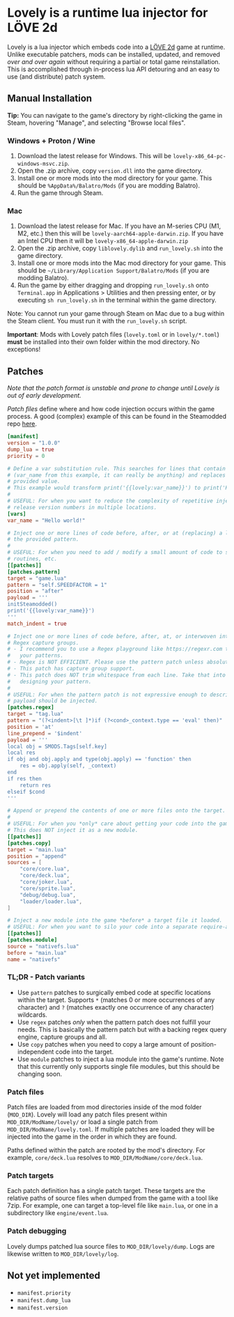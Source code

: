 # Lovely is a runtime lua injector for LÖVE 2d

Lovely is a lua injector which embeds code into a [LÖVE 2d](https://love2d.org/) game at runtime. Unlike executable patchers, mods can be installed, updated, and removed *over and over again* without requiring a partial or total game reinstallation. This is accomplished through in-process lua API detouring and an easy to use (and distribute) patch system.

## Manual Installation

**Tip:** You can navigate to the game's directory by right-clicking the game in Steam, hovering "Manage", and selecting "Browse local files".

### Windows + Proton / Wine

1. Download the latest release for Windows. This will be `lovely-x86_64-pc-windows-msvc.zip`.
2. Open the .zip archive, copy `version.dll` into the game directory.
3. Install one or more mods into the mod directory for your game. This should be `%AppData%/Balatro/Mods` (if you are modding Balatro).
4. Run the game through Steam.

### Mac

1. Download the latest release for Mac. If you have an M-series CPU (M1, M2, etc.) then this will be `lovely-aarch64-apple-darwin.zip`. If you have an Intel CPU then it will be `lovely-x86_64-apple-darwin.zip`
2. Open the .zip archive, copy `liblovely.dylib` and `run_lovely.sh` into the game directory.
3. Install one or more mods into the Mac mod directory for your game. This should be `~/Library/Application Support/Balatro/Mods` (if you are modding Balatro).
4. Run the game by either dragging and dropping `run_lovely.sh` onto `Terminal.app` in Applications > Utilities and then pressing enter, or by executing `sh run_lovely.sh` in the terminal within the game directory.

Note: You cannot run your game through Steam on Mac due to a bug within the Steam client. You must run it with the `run_lovely.sh` script.

**Important**: Mods with Lovely patch files (`lovely.toml` or in `lovely/*.toml`) **must** be installed into their own folder within the mod directory. No exceptions!

## Patches

*Note that the patch format is unstable and prone to change until Lovely is out of early development.*

*Patch files* define where and how code injection occurs within the game process. A good (complex) example of this can be found in the Steamodded repo [here](https://github.com/Steamopollys/Steamodded/tree/main/lovely).
```toml
[manifest]
version = "1.0.0"
dump_lua = true
priority = 0

# Define a var substitution rule. This searches for lines that contain {{lovely:var_name}} 
# (var_name from this example, it can really be anything) and replaces each match with the 
# provided value.
# This example would transform print('{{lovely:var_name}}') to print('Hello world!').
# 
# USEFUL: For when you want to reduce the complexity of repetitive injections, eg. embedding 
# release version numbers in multiple locations.
[vars]
var_name = "Hello world!"

# Inject one or more lines of code before, after, or at (replacing) a line which matches 
# the provided pattern.
#
# USEFUL: For when you need to add / modify a small amount of code to setup initialization 
# routines, etc.
[[patches]]
[patches.pattern]
target = "game.lua"
pattern = "self.SPEEDFACTOR = 1"
position = "after"
payload = '''
initSteamodded()
print('{{lovely:var_name}}')
'''
match_indent = true

# Inject one or more lines of code before, after, at, or interwoven into one or more 
# Regex capture groups.
# - I recommend you to use a Regex playground like https://regexr.com to build 
#   your patterns.
# - Regex is NOT EFFICIENT. Please use the pattern patch unless absolutely necessary.
# - This patch has capture group support.
# - This patch does NOT trim whitespace from each line. Take that into account when 
#   designing your pattern.
#
# USEFUL: For when the pattern patch is not expressive enough to describe how the 
# payload should be injected.
[patches.regex]
target = "tag.lua"
pattern = "(?<indent>[\t ]*)if (?<cond>_context.type == 'eval' then)"
position = 'at'
line_prepend = '$indent'
payload = '''
local obj = SMODS.Tags[self.key]
local res
if obj and obj.apply and type(obj.apply) == 'function' then
    res = obj.apply(self, _context)
end
if res then
    return res
elseif $cond
'''

# Append or prepend the contents of one or more files onto the target.
#
# USEFUL: For when you *only* care about getting your code into the game, nothing else. 
# This does NOT inject it as a new module.
[[patches]]
[patches.copy]
target = "main.lua"
position = "append"
sources = [
    "core/core.lua",
    "core/deck.lua",
    "core/joker.lua",
    "core/sprite.lua",
    "debug/debug.lua",
    "loader/loader.lua",
]

# Inject a new module into the game *before* a target file it loaded.
# USEFUL: For when you want to silo your code into a separate require-able module OR inject a "global" dependency before game / mod code begins execution.
[[patches]]
[patches.module]
source = "nativefs.lua"
before = "main.lua"
name = "nativefs"
```

### TL;DR - Patch variants

- Use `pattern` patches to surgically embed code at specific locations within the target. Supports `*` (matches 0 or more occurrences of any character) and `?` (matches exactly one occurrence of any character) wildcards.
- Use `regex` patches *only* when the pattern patch does not fulfill your needs. This is basically the pattern patch but with a backing regex query engine, capture groups and all.
- Use `copy` patches when you need to copy a large amount of position-independent code into the target.
- Use `module` patches to inject a lua module into the game's runtime. Note that this currently only supports single file modules, but this should be changing soon.

### Patch files

Patch files are loaded from mod directories inside of the mod folder (`MOD_DIR`). Lovely will load any patch files present within `MOD_DIR/ModName/lovely/` or load a single patch from `MOD_DIR/ModName/lovely.toml`. If multiple patches are loaded they will be injected into the game in the order in which they are found.

Paths defined within the patch are rooted by the mod's directory. For example, `core/deck.lua` resolves to `MOD_DIR/ModName/core/deck.lua`.

### Patch targets

Each patch definition has a single patch target. These targets are the relative paths of source files when dumped from the game with a tool like 7zip. For example, one can target a top-level file like `main.lua`, or one in a subdirectory like `engine/event.lua`.

### Patch debugging

Lovely dumps patched lua source files to `MOD_DIR/lovely/dump`. Logs are likewise written to `MOD_DIR/lovely/log`.

## Not yet implemented

- `manifest.priority`
- `manifest.dump_lua`
- `manifest.version`
